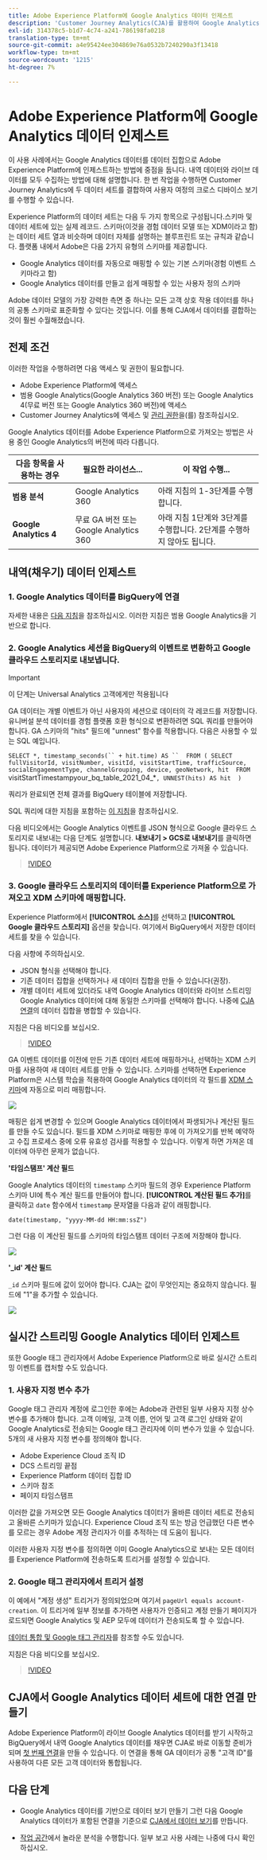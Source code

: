 ```yaml
---
title: Adobe Experience Platform에 Google Analytics 데이터 인제스트
description: 'Customer Journey Analytics(CJA)를 활용하여 Google Analytics 데이터를 Adobe Experience Platform에 인제스트하는 방법을 설명합니다. '
exl-id: 314378c5-b1d7-4c74-a241-786198fa0218
translation-type: tm+mt
source-git-commit: a4e95424ee304869e76a0532b7240290a3f13418
workflow-type: tm+mt
source-wordcount: '1215'
ht-degree: 7%

---
```



# Adobe Experience Platform에 Google Analytics 데이터 인제스트

이 사용 사례에서는 Google Analytics 데이터를 데이터 집합으로 Adobe Experience Platform에 인제스트하는 방법에 중점을 둡니다. 내역 데이터와 라이브 데이터를 모두 수집하는 방법에 대해 설명합니다. 한 번 작업을 수행하면 Customer Journey Analytics에 두 데이터 세트를 결합하여 사용자 여정의 크로스 디바이스 보기를 수행할 수 있습니다.

Experience Platform의 데이터 세트는 다음 두 가지 항목으로 구성됩니다.스키마 및 데이터 세트에 있는 실제 레코드. 스키마(이것을 경험 데이터 모델 또는 XDM이라고 함)는 데이터 세트 열과 비슷하며 데이터 자체를 설명하는 블루프린트 또는 규칙과 같습니다. 플랫폼 내에서 Adobe은 다음 2가지 유형의 스키마를 제공합니다.

* Google Analytics 데이터를 자동으로 매핑할 수 있는 기본 스키마(경험 이벤트 스키마라고 함)
* Google Analytics 데이터를 만들고 쉽게 매핑할 수 있는 사용자 정의 스키마

Adobe 데이터 모델의 가장 강력한 측면 중 하나는 모든 고객 상호 작용 데이터를 하나의 공통 스키마로 표준화할 수 있다는 것입니다. 이를 통해 CJA에서 데이터를 결합하는 것이 훨씬 수월해졌습니다.

## 전제 조건

이러한 작업을 수행하려면 다음 액세스 및 권한이 필요합니다.

* Adobe Experience Platform에 액세스
* 범용 Google Analytics(Google Analytics 360 버전) 또는 Google Analytics 4(무료 버전 또는 Google Analytics 360 버전)에 액세스
* Customer Journey Analytics에 액세스 및 [관리 권한](https://experienceleague.adobe.com/docs/analytics-platform/using/cja-overview/cja-overview.html?lang=ko-KR#admin-access-permissions)을(를) 참조하십시오.

Google Analytics 데이터를 Adobe Experience Platform으로 가져오는 방법은 사용 중인 Google Analytics의 버전에 따라 다릅니다.

| 다음 항목을 사용하는 경우 | 필요한 라이선스... | 이 작업 수행... |
| --- | --- | --- |
| **범용 분석** | Google Analytics 360 | 아래 지침의 1-3단계를 수행합니다. |
| **Google Analytics 4** | 무료 GA 버전 또는 Google Analytics 360 | 아래 지침 1단계와 3단계를 수행합니다. 2단계를 수행하지 않아도 됩니다. |

## 내역(채우기) 데이터 인제스트

### 1. Google Analytics 데이터를 BigQuery에 연결

자세한 내용은 [다음 지침](https://support.google.com/analytics/answer/3416092?hl=en)을 참조하십시오. 이러한 지침은 범용 Google Analytics을 기반으로 합니다.

### 2. Google Analytics 세션을 BigQuery의 이벤트로 변환하고 Google 클라우드 스토리지로 내보냅니다.

>[!IMPORTANT]
>
>이 단계는 Universal Analytics 고객에게만 적용됩니다

GA 데이터는 개별 이벤트가 아닌 사용자의 세션으로 데이터의 각 레코드를 저장합니다. 유니버설 분석 데이터를 경험 플랫폼 호환 형식으로 변환하려면 SQL 쿼리를 만들어야 합니다. GA 스키마의 &quot;hits&quot; 필드에 &quot;unnest&quot; 함수를 적용합니다. 다음은 사용할 수 있는 SQL 예입니다.

`SELECT
*,
timestamp_seconds(`` + hit.time) AS `` 
FROM
(
SELECT
fullVisitorId,
visitNumber,
visitId,
visitStartTime,
trafficSource,
socialEngagementType,
channelGrouping,
device,
geoNetwork,
hit 
FROM
`visitStartTimestampyour_bq_table_2021_04_*`,
UNNEST(hits) AS hit 
)`

쿼리가 완료되면 전체 결과를 BigQuery 테이블에 저장합니다.

SQL 쿼리에 대한 지침을 포함하는 [이 지침](https://support.google.com/analytics/answer/7029846?hl=en&amp;ref_topic=9359001#zippy=%2Cold-export-schema%2Cuse-this-script-to-migrate-existing-bigquery-datasets-from-the-old-export-schema-to-the-new-one%2Cscript-migration-scriptsql)을 참조하십시오.

다음 비디오에서는 Google Analytics 이벤트를 JSON 형식으로 Google 클라우드 스토리지로 내보내는 다음 단계도 설명합니다. **내보내기 > GCS로 내보내기**&#x200B;를 클릭하면 됩니다. 데이터가 제공되면 Adobe Experience Platform으로 가져올 수 있습니다.

>[!VIDEO](https://video.tv.adobe.com/v/332634)

### 3. Google 클라우드 스토리지의 데이터를 Experience Platform으로 가져오고 XDM 스키마에 매핑합니다.

Experience Platform에서 **[!UICONTROL 소스]**&#x200B;를 선택하고 **[!UICONTROL Google 클라우드 스토리지]** 옵션을 찾습니다. 여기에서 BigQuery에서 저장한 데이터 세트를 찾을 수 있습니다.

다음 사항에 주의하십시오.

* JSON 형식을 선택해야 합니다.
* 기존 데이터 집합을 선택하거나 새 데이터 집합을 만들 수 있습니다(권장).
* 개별 데이터 세트에 있더라도 내역 Google Analytics 데이터와 라이브 스트리밍 Google Analytics 데이터에 대해 동일한 스키마를 선택해야 합니다. 나중에 [CJA 연결](/help/connections/combined-dataset.md)의 데이터 집합을 병합할 수 있습니다.

지침은 다음 비디오를 보십시오.

>[!VIDEO](https://video.tv.adobe.com/v/332676)

GA 이벤트 데이터를 이전에 만든 기존 데이터 세트에 매핑하거나, 선택하는 XDM 스키마를 사용하여 새 데이터 세트를 만들 수 있습니다. 스키마를 선택하면 Experience Platform은 시스템 학습을 적용하여 Google Analytics 데이터의 각 필드를 [XDM 스키마](https://experienceleague.adobe.com/docs/experience-platform/xdm/home.html?lang=en#ui)에 자동으로 미리 매핑합니다.

![](assets/schema-map.png)

매핑은 쉽게 변경할 수 있으며 Google Analytics 데이터에서 파생되거나 계산된 필드를 만들 수도 있습니다. 필드를 XDM 스키마로 매핑한 후에 이 가져오기를 반복 예약하고 수집 프로세스 중에 오류 유효성 검사를 적용할 수 있습니다. 이렇게 하면 가져온 데이터에 아무런 문제가 없습니다.

**&#39;타임스탬프&#39; 계산 필드**

Google Analytics 데이터의 `timestamp` 스키마 필드의 경우 Experience Platform 스키마 UI에 특수 계산 필드를 만들어야 합니다. **[!UICONTROL 계산된 필드 추가]**&#x200B;를 클릭하고 `date` 함수에서 `timestamp` 문자열을 다음과 같이 래핑합니다.

`date(timestamp, "yyyy-MM-dd HH:mm:ssZ")`

그런 다음 이 계산된 필드를 스키마의 타임스탬프 데이터 구조에 저장해야 합니다.

![](assets/timestamp.png)

**&#39;_id&#39; 계산 필드**

`_id` 스키마 필드에 값이 있어야 합니다. CJA는 값이 무엇인지는 중요하지 않습니다. 필드에 &quot;1&quot;을 추가할 수 있습니다.

![](assets/_id.png)

## 실시간 스트리밍 Google Analytics 데이터 인제스트

또한 Google 태그 관리자에서 Adobe Experience Platform으로 바로 실시간 스트리밍 이벤트를 캡처할 수도 있습니다.

### 1. 사용자 지정 변수 추가

Google 태그 관리자 계정에 로그인한 후에는 Adobe과 관련된 일부 사용자 지정 상수 변수를 추가해야 합니다. 고객 이메일, 고객 이름, 언어 및 고객 로그인 상태와 같이 Google Analytics로 전송되는 Google 태그 관리자에 이미 변수가 있을 수 있습니다. 5개의 새 사용자 지정 변수를 정의해야 합니다.

* Adobe Experience Cloud 조직 ID
* DCS 스트리밍 끝점
* Experience Platform 데이터 집합 ID
* 스키마 참조
* 페이지 타임스탬프

이러한 값을 가져오면 모든 Google Analytics 데이터가 올바른 데이터 세트로 전송되고 올바른 스키마가 있습니다. Experience Cloud 조직 또는 방금 언급했던 다른 변수를 모르는 경우 Adobe 계정 관리자가 이를 추적하는 데 도움이 됩니다.

이러한 사용자 지정 변수를 정의하면 이미 Google Analytics으로 보내는 모든 데이터를 Experience Platform에 전송하도록 트리거를 설정할 수 있습니다.

### 2. Google 태그 관리자에서 트리거 설정

이 예에서 &quot;계정 생성&quot; 트리거가 정의되었으며 여기서 `pageUrl equals account-creation`. 이 트리거에 일부 정보를 추가하면 사용자가 인증되고 계정 만들기 페이지가 로드되면 Google Analytics 및 AEP 모두에 데이터가 전송되도록 할 수 있습니다.

[데이터 통합 및 Google 태그 관리자](https://experienceleague.adobe.com/docs/platform-learn/comprehensive-technical-tutorial/module9/data-ingestion-using-google-tag-manager-and-google-analytics.html?lang=en#module9)를 참조할 수도 있습니다.

지침은 다음 비디오를 보십시오.

>[!VIDEO](https://video.tv.adobe.com/v/332668)

## CJA에서 Google Analytics 데이터 세트에 대한 연결 만들기

Adobe Experience Platform이 라이브 Google Analytics 데이터를 받기 시작하고 BigQuery에서 내역 Google Analytics 데이터를 채우면 CJA로 바로 이동할 준비가 되며 [첫 번째 연결](/help/connections/create-connection.md)을 만들 수 있습니다. 이 연결을 통해 GA 데이터가 공통 &quot;고객 ID&quot;를 사용하여 다른 모든 고객 데이터와 통합됩니다.

## 다음 단계

* Google Analytics 데이터를 기반으로 데이터 보기 만들기
그런 다음 Google Analytics 데이터가 포함된 연결을 기준으로 [CJA에서 데이터 보기](https://experienceleague.adobe.com/docs/analytics-platform/using/cja-dataviews/create-dataview.html?lang=en#cja-dataviews)를 만듭니다.

* [작업 공간](https://experienceleague.adobe.com/docs/analytics-platform/using/cja-workspace/home.html?lang=en#cja-workspace)에서 놀라운 분석을 수행합니다. 일부 보고 사용 사례는 나중에 다시 확인하십시오.